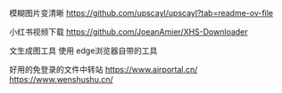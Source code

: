 模糊图片变清晰  https://github.com/upscayl/upscayl?tab=readme-ov-file


小红书视频下载 https://github.com/JoeanAmier/XHS-Downloader


文生成图工具  使用 edge浏览器自带的工具


好用的免登录的文件中转站
https://www.airportal.cn/
https://www.wenshushu.cn/